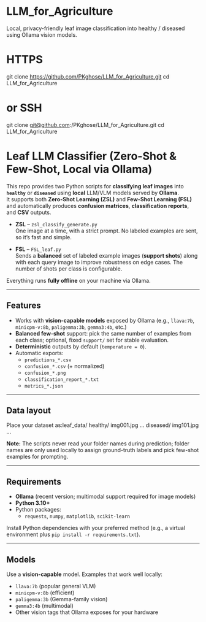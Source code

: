 # LLM_for_Agriculture
Local, privacy-friendly leaf image classification into healthy / diseased using Ollama vision models.



# HTTPS 
git clone https://github.com/PKghose/LLM_for_Agriculture.git
cd LLM_for_Agriculture
# or SSH
git clone git@github.com:/PKghose/LLM_for_Agriculture.git
cd LLM_for_Agriculture


# Leaf LLM Classifier (Zero-Shot & Few-Shot, Local via Ollama)

This repo provides two Python scripts for **classifying leaf images** into **`healthy`** or **`diseased`** using **local** LLM/VLM models served by **Ollama**.  
It supports both **Zero-Shot Learning (ZSL)** and **Few-Shot Learning (FSL)** and automatically produces **confusion matrices**, **classification reports**, and **CSV** outputs.

- **ZSL** – `zsl_classify_generate.py`  
  One image at a time, with a strict prompt. No labeled examples are sent, so it’s fast and simple.

- **FSL** – `FSL_leaf.py`  
  Sends a **balanced** set of labeled example images (**support shots**) along with each query image to improve robustness on edge cases. The number of shots per class is configurable.

Everything runs **fully offline** on your machine via Ollama.

---

## Features

- Works with **vision-capable models** exposed by Ollama (e.g., `llava:7b`, `minicpm-v:8b`, `paligemma:3b`, `gemma3:4b`, etc.)
- **Balanced few-shot** support: pick the same number of examples from each class; optional, fixed `support/` set for stable evaluation.
- **Deterministic** outputs by default (`temperature = 0`).
- Automatic exports:
  - `predictions_*.csv`
  - `confusion_*.csv` (+ normalized)
  - `confusion_*.png`
  - `classification_report_*.txt`
  - `metrics_*.json`

---

## Data layout

Place your dataset as:leaf_data/
healthy/
img001.jpg
...
diseased/
img101.jpg
...


**Note:** The scripts never read your folder names during prediction; folder names are only used locally to assign ground-truth labels and pick few-shot examples for prompting.

---

## Requirements

- **Ollama** (recent version; multimodal support required for image models)
- **Python 3.10+**
- Python packages:
  - `requests`, `numpy`, `matplotlib`, `scikit-learn`

Install Python dependencies with your preferred method (e.g., a virtual environment plus `pip install -r requirements.txt`).

---

## Models

Use a **vision-capable** model. Examples that work well locally:

- `llava:7b` (popular general VLM)
- `minicpm-v:8b` (efficient)
- `paligemma:3b` (Gemma-family vision)
- `gemma3:4b` (multimodal)
- Other vision tags that Ollama exposes for your hardware


